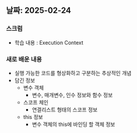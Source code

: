 ## 날짜: 2025-02-24

### 스크럼
- 학습 내용 : Execution Context

### 새로 배운 내용
- 실행 가능한 코드를 형상화하고 구분하는 추상적인 개념
- 담긴 정보
    - 변수 객체
        - 변수, 매개변수, 인수 정보와 함수 정보
    - 스코프 체인
        - 연결리스트 형태의 스코프 정보
    - this 정보
        - 변수 객체의 this에 바인딩 할 객체 정보
